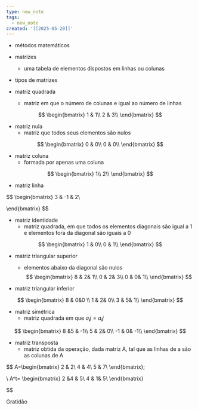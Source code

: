 ```yaml
---
type: new_note
tags:
  - new_note
created: '[[2025-05-20]]'
---
```


- métodos matemáticos
- matrizes
	- uma tabela de elementos dispostos em linhas ou colunas
- tipos de matrizes

- matriz quadrada
	- matriz em que o número de colunas e igual ao número de linhas

$$ 
\begin{bmatrix} 
1 & 1\\
2 & 3\\
\end{bmatrix} 
$$

- matriz nula
	- matriz que todos seus elementos são nulos

$$ 
\begin{bmatrix} 
0 & 0\\
0 & 0\\
\end{bmatrix} 
$$


- matriz coluna
	- formada por apenas uma coluna

$$ 
\begin{bmatrix} 
1\\
2\\
\end{bmatrix} 
$$

- matriz linha

$$ 
\begin{bmatrix} 
3 & -1 & 2\\

\end{bmatrix} 
$$



- matriz identidade
	- matriz quadrada, em que todos os elementos diagonais são igual a 1 e elementos fora da diagonal são iguais a 0

$$ 
\begin{bmatrix} 
1 & 0\\
0 & 1\\
\end{bmatrix} 
$$



- matriz triangular superior
	- elementos abaixo da diagonal são nulos
$$ 
\begin{bmatrix} 
8 & 2& 1\\
0 & 2& 3\\
0 & 0& 1\\
\end{bmatrix} 
$$

- matriz triangular inferior

$$ 
\begin{bmatrix} 
8 & 0&0 \\
1 & 2& 0\\
3 & 5& 1\\
\end{bmatrix} 
$$


- matriz simétrica
	- matriz quadrada em que $a_ij=a_ij$

$$ 
\begin{bmatrix} 
8 &5 & -1\\
5 & 2& 0\\
-1 & 0& -1\\
\end{bmatrix} 
$$


- matriz transposta
	- matriz obtida da operação, dada matriz A, tal que as linhas de a são as colunas de A

$$ 
A=\begin{bmatrix} 
2 & 2\\
4 & 4\\
5 & 7\\
\end{bmatrix}; 

\ A^t=
\begin{bmatrix} 
2 &4 & 5\\
4 & 1& 5\\
\end{bmatrix} 

$$










Gratidão 


